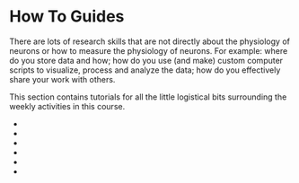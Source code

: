 # How To Guides

There are lots of research skills that are not directly about the physiology of neurons or how to measure the physiology of neurons. For example: where do you store data and how; how do you use (and make) custom computer scripts to visualize, process and analyze the data; how do you effectively share your work with others.  

This section contains tutorials for all the little logistical bits surrounding the weekly activities in this course. 

- [](../howto/Python-Introduction-Coding-Light.ipynb)
- [](../howto/Executable-Notebooks.ipynb)
- [](../howto/Response-Notebooks.ipynb)
- [](../howto/Dash-Data-Explorer.md)
- [](../howto/NiUSB-6211.md)
- [](../howto/getting-preamp.md)
